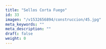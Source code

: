 ```yaml
---
title: "Sellos Corta Fuego"
id: 33
imagen: "/v1532656894/construccion/45.jpg"
meta_keywords: ""
meta_description: ""
draft: false
weight: 0
---
```

